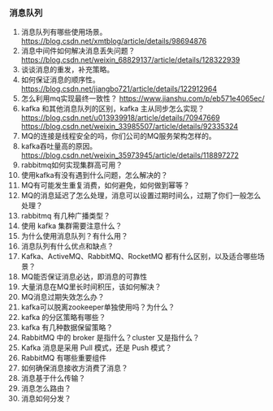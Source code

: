 ### 消息队列
1. 消息队列有哪些使用场景。
   https://blog.csdn.net/xmtblog/article/details/98694876
2. 消息中间件如何解决消息丢失问题？
   https://blog.csdn.net/weixin_68829137/article/details/128322939
3. 谈谈消息的重发，补充策略。
4. 如何保证消息的顺序性。
   https://blog.csdn.net/jiangbo721/article/details/122912964
5. 怎么利用mq实现最终一致性？
   https://www.jianshu.com/p/eb571e4065ec/
6. kafka 和其他消息队列的区别，kafka 主从同步怎么实现？
   https://blog.csdn.net/u013939918/article/details/70947669
   https://blog.csdn.net/weixin_33985507/article/details/92335324
7. MQ的连接是线程安全的吗，你们公司的MQ服务架构怎样的。
8. kafka吞吐量高的原因。
   https://blog.csdn.net/weixin_35973945/article/details/118897272
9. rabbitmq如何实现集群高可用？
10. 使用kafka有没有遇到什么问题，怎么解决的？
11. MQ有可能发生重复消费，如何避免，如何做到幂等？
12. MQ的消息延迟了怎么处理，消息可以设置过期时间么，过期了你们一般怎么处理？
13. rabbitmq 有几种广播类型？
14. 使用 kafka 集群需要注意什么？
15. 为什么使用消息队列？有什么用？
16. 消息队列有什么优点和缺点？
17. Kafka、ActiveMQ、RabbitMQ、RocketMQ 都有什么区别，以及适合哪些场景？
18. MQ能否保证消息必达，即消息的可靠性
19. 大量消息在MQ里长时间积压，该如何解决？
20. MQ消息过期失效怎么办？
21. kafka可以脱离zookeeper单独使用吗？为什么？
22. kafka 的分区策略有哪些？
23. kafka 有几种数据保留策略？
24. RabbitMQ 中的 broker 是指什么？cluster 又是指什么？
25. Kafka 消息是采用 Pull 模式，还是 Push 模式？
26. RabbitMQ 有哪些重要组件
27. 如何确保消息接收方消费了消息？
28. 消息基于什么传输？
29. 消息怎么路由？
30. 消息如何分发？